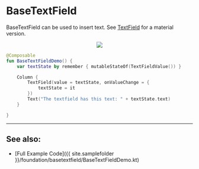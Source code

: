 <!---
This is the API of version 1.0.1
-->

# BaseTextField

BaseTextField can be used to insert text. See [TextField](../material/textfield.md) for a material version.

<p align="center">
  <img src ="{{ site.images }}/foundation/basetextfield/basetextfield.png"  />
</p>

```kotlin
@Composable
fun BaseTextFieldDemo() {
    var textState by remember { mutableStateOf(TextFieldValue()) }

    Column {
        TextField(value = textState, onValueChange = {
            textState = it
        })
        Text("The textfield has this text: " + textState.text)
    }

}
```

-------------
## See also:
* [Full Example Code]({{ site.samplefolder }}/foundation/basetextfield/BaseTextFieldDemo.kt)
